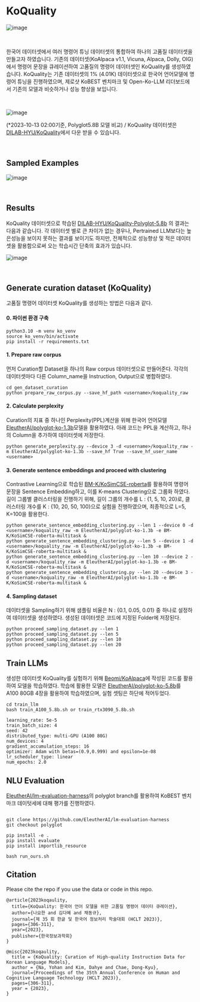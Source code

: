 # KoQuality
![image](https://github.com/nayohan/KoQuality/assets/18652811/93b46fbe-7d73-4ab6-aaf3-2ef47e889462)

<br/>

한국어 데이터셋에서 여러 명령어 튜닝 데이터셋의 통합하여 하나의 고품질 데이터셋을 만들고자 하였습니다. 기존의 데이터셋(KoAlpaca v1.1, Vicuna, Alpaca, Dolly, OIG)에서 명령어 문장을 큐레이션하여 고품질의 명령어 데이터셋인 KoQuality를 생성하였습니다. KoQuality는 기존 데이터셋의 1% (4.01K) 데이터셋으로 한국어 언어모델에 명령어 튜닝을 진행하였으며, 제로샷 KoBEST 벤치마크 및 Open-Ko-LLM 리더보드에서 기존의 모델과 비슷하거나 성능 향상을 보입니다.

<br/>

![image](https://github.com/nayohan/KoQuality/assets/18652811/dc822126-1a58-4d35-aba1-6271b66414ee)

(*2023-10-13 02:00기준, Polyglot5.8B 모델 비교) /
KoQuality 데이터셋은 [DILAB-HYU/KoQuality](https://huggingface.co/datasets/DILAB-HYU/KoQuality)에서  다운 받을 수 있습니다.

<br/>


## Sampled Examples
![image](https://github.com/nayohan/KoQuality/assets/18652811/f7d60417-29fb-42bc-b2dc-b61949f49fd1)

<br/>

## Results
KoQuality 데이터셋으로 학습된 [DILAB-HYU/KoQuality-Polyglot-5.8b](https://huggingface.co/DILAB-HYU/KoQuality-Polyglot-5.8b) 의 결과는 다음과 같습니다. 각 데이터셋 별로 큰 차이가 없는 경우나, Pertrained LLM보다는 높은성능을 보이지 못하는 결과를 보이기도 하지만, 전체적으로 성능향상 및 적은 데이터셋을 활용함으로써 오는 학습시간 단축의 효과가 있습니다.
<br/>

![image](https://github.com/nayohan/KoQuality/assets/18652811/82d6bb6f-f0f6-43ad-ba8d-ffaa4427350e)

<br/>


## Generate curation dataset (KoQuality)
고품질 명령어 데이터셋 KoQuality를 생성하는 방법은 다음과 같다. 
#### 0. 파이썬 환경 구축
```
python3.10 -m venv ko_venv
source ko_venv/bin/activate
pip install -r requirements.txt
```


#### 1. Prepare raw corpus 
먼저 Curation할 Dataset을 하나의 Raw corpus 데이터셋으로 만들어준다. 각각의 데이터셋마다 다른 Column_name을 Instruction, Output으로 병합하였다.
```
cd gen_dataset_curation
python prepare_raw_corpus.py --save_hf_path <username>/koquality_raw
```

#### 2. Calculate perplexity
Curation의 지표 중 하나인 Perplexity(PPL)계산을 위해 한국어 언어모델 [EleutherAI/polyglot-ko-1.3b](https://huggingface.co/EleutherAI/polyglot-ko-1.3b)모델을 활용하였다. 아래 코드는 PPL을 계산하고, 하나의 Column을 추가하여 데이터셋에 저장한다.

```
python generate_perplexity.py --device 3 -d <username>/koquality_raw -m EleutherAI/polyglot-ko-1.3b --save_hf True --save_hf_user_name <username>
```


#### 3. Generate sentence embeddings and proceed with clustering
Contrastive Learning으로 학습된 [BM-K/KoSimCSE-roberta](https://huggingface.co/BM-K/KoSimCSE-roberta-multitask)를 활용하여 명령어 문장을 Sentence Embedding하고, 이를 K-means Clustering으로 그룹화 하였다. 길이 그룹별 클러스터링을 진행하기 위해, 길이 그룹의 개수를 L : {1, 5, 10, 20}로, 클러스터링 개수를 K : {10, 20, 50, 100}으로 실험을 진행하였으며, 최종적으로 L=5, K=100을 활용한다.
```
python generate_sentence_embedding_clustering.py --len 1 --device 0 -d <username>/koquality_raw -m EleutherAI/polyglot-ko-1.3b -e BM-K/KoSimCSE-roberta-multitask &
python generate_sentence_embedding_clustering.py --len 5 --device 1 -d <username>/koquality_raw -m EleutherAI/polyglot-ko-1.3b -e BM-K/KoSimCSE-roberta-multitask & 
python generate_sentence_embedding_clustering.py --len 10 --device 2 -d <username>/koquality_raw -m EleutherAI/polyglot-ko-1.3b -e BM-K/KoSimCSE-roberta-multitask &
python generate_sentence_embedding_clustering.py --len 20 --device 3 -d <username>/koquality_raw -m EleutherAI/polyglot-ko-1.3b -e BM-K/KoSimCSE-roberta-multitask &
```

#### 4. Sampling dataset 
데이터셋을 Sampling하기 위해 샘플링 비율은 N : {0.1, 0.05, 0.01} 중 하나로 설정하여 데이터셋을 생성하였다. 생성된 데이터셋은 코드에 지정된 Folder에 저장된다.
```
python proceed_sampling_dataset.py --len 1
python proceed_sampling_dataset.py --len 5
python proceed_sampling_dataset.py --len 10
python proceed_sampling_dataset.py --len 20
```




## Train LLMs
생성한 데이터셋 KoQuality를 실험하기 위해 [Beomi/KoAlpaca](https://github.com/Beomi/KoAlpaca)에 작성된 코드를 활용하여 모델을 학습하였다. 학습에 활용한 모델은 [EleutherAI/polyglot-ko-5.8b](https://huggingface.co/EleutherAI/polyglot-ko-5.8b)를  A100 80GB 4장을 활용하여 학습하였으며, 실험 셋팅은 하단에 적어두었다.

```
cd train_llm
bash train_A100_5.8b.sh or train_rtx3090_5.8b.sh
```

```
learning_rate: 5e-5
train_batch_size: 4
seed: 42
distributed_type: multi-GPU (A100 80G)
num_devices: 4
gradient_accumulation_steps: 16
optimizer: Adam with betas=(0.9,0.999) and epsilon=1e-08
lr_scheduler_type: linear
num_epochs: 2.0
```


## NLU Evaluation 
[EleutherAI/lm-evaluation-harness](https://github.com/EleutherAI/lm-evaluation-harness)의 polyglot branch를 활용하여 KoBEST 벤치마크 데이텃세에 대해 평가를 진행하였다.
```

git clone https://github.com/EleutherAI/lm-evaluation-harness
git checkout polyglot

pip install -e .
pip install evaluate
pip install importlib_resource

bash run_ours.sh
```

## Citation
Please cite the repo if you use the data or code in this repo.
```
@article{2023koqaulity,
  title={KoQuality: 한국어 언어 모델을 위한 고품질 명령어 데이터 큐레이션},
  author={나요한 and 김다혜 and 채동규},
  journal={제 35 회 한글 및 한국어 정보처리 학술대회 (HCLT 2023)},
  pages={306-311},
  year={2023},
  publisher={한국정보과학회}
}
```
```
@misc{2023koqaulity,
  title = {KoQuality: Curation of High-quality Instruction Data for Korean Language Models},
  author = {Na, Yohan and Kim, Dahye and Chae, Dong-Kyu},
  journal={Proceedings of the 35th Annual Conference on Human and Cognitive Language Technology (HCLT 2023)},
  pages={306-311},
  year = {2023},
}
```
## 
